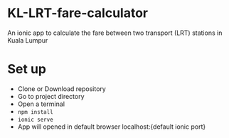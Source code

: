 
# KL-LRT-fare-calculator
An ionic app to calculate the fare between two transport (LRT) stations in Kuala Lumpur

# Set up
- Clone or Download repository
- Go to project directory
- Open a terminal
- ```npm install```
- ```ionic serve```
-  App will opened in default browser localhost:{default ionic port}
